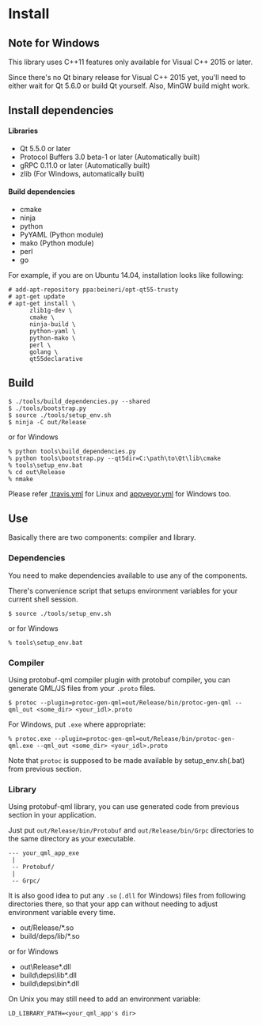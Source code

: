 Install
================================================================================

Note for Windows
--------------------------------------------------------------------------------

This library uses C++11 features only available for Visual C++ 2015 or later.

Since there's no Qt binary release for Visual C++ 2015 yet, you'll need to either
wait for Qt 5.6.0 or build Qt yourself. Also, MinGW build might work.


Install dependencies
--------------------------------------------------------------------------------

#### Libraries

* Qt 5.5.0 or later
* Protocol Buffers 3.0 beta-1 or later (Automatically built)
* gRPC 0.11.0 or later (Automatically built)
* zlib (For Windows, automatically built)

#### Build dependencies

* cmake
* ninja
* python
* PyYAML (Python module)
* mako (Python module)
* perl
* go

For example, if you are on Ubuntu 14.04, installation looks like following:

    # add-apt-repository ppa:beineri/opt-qt55-trusty
    # apt-get update
    # apt-get install \
          zlib1g-dev \
          cmake \
          ninja-build \
          python-yaml \
          python-mako \
          perl \
          golang \
          qt55declarative


Build
--------------------------------------------------------------------------------

    $ ./tools/build_dependencies.py --shared
    $ ./tools/bootstrap.py
    $ source ./tools/setup_env.sh
    $ ninja -C out/Release

or for Windows

    % python tools\build_dependencies.py
    % python tools\bootstrap.py --qt5dir=C:\path\to\Qt\lib\cmake
    % tools\setup_env.bat
    % cd out\Release
    % nmake

Please refer [.travis.yml](.travis.yml) for Linux and [appveyor.yml](appveyor.yml) for Windows too.

Use
--------------------------------------------------------------------------------

Basically there are two components: compiler and library.

### Dependencies

You need to make dependencies available to use any of the components.

There's convenience script that setups environment variables for your current shell session.

    $ source ./tools/setup_env.sh

or for Windows

    % tools\setup_env.bat    

### Compiler

Using protobuf-qml compiler plugin with protobuf compiler, you can generate QML/JS files from your `.proto` files.

    $ protoc --plugin=protoc-gen-qml=out/Release/bin/protoc-gen-qml --qml_out <some_dir> <your_idl>.proto

For Windows, put `.exe` where appropriate:

    % protoc.exe --plugin=protoc-gen-qml=out/Release/bin/protoc-gen-qml.exe --qml_out <some_dir> <your_idl>.proto

Note that `protoc` is supposed to be made available by setup_env.sh(.bat) from previous section.

### Library

Using protobuf-qml library, you can use generated code from previous section in your application.

Just put `out/Release/bin/Protobuf` and `out/Release/bin/Grpc` directories to the same directory
as your executable.

    --- your_qml_app_exe
     |
     -- Protobuf/
     |
     -- Grpc/

It is also good idea to put any `.so` (`.dll` for Windows) files from following directories  there, so that your app can without needing to adjust environment variable every time.

* out/Release/*.so
* build/deps/lib/*.so

or for Windows

* out\Release\*.dll
* build\deps\lib\*.dll
* build\deps\bin\*.dll

On Unix you may still need to add an environment variable:

    LD_LIBRARY_PATH=<your_qml_app's dir>
